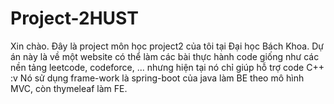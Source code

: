 # Project-2HUST
Xin chào.
Đây là project môn học project2 của tôi tại Đại học Bách Khoa.
Dự án này là về một website có thể làm các bài thực hành code giống như các nền tảng leetcode, codeforce, ... nhưng hiện tại nó chỉ giúp hỗ trợ code C++ :v
Nó sử dụng frame-work là spring-boot của java làm BE theo mô hình MVC, còn thymeleaf làm FE.